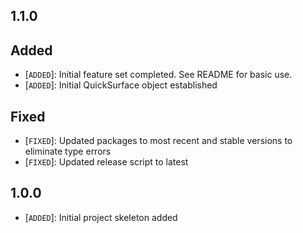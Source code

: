 ## 1.1.0

## Added

- [`ADDED`]: Initial feature set completed. See README for basic use.
- [`ADDED`]: Initial QuickSurface object established

## Fixed

- [`FIXED`]: Updated packages to most recent and stable versions to eliminate type errors
- [`FIXED`]: Updated release script to latest

## 1.0.0

- [`ADDED`]: Initial project skeleton added
